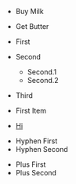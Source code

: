 * Buy Milk
* Get Butter

* First
* Second
    * Second.1
    * Second.2
* Third

* First Item
* [Hi](mysite.com)

- Hyphen First
- Hyphen Second

+ Plus First
+ Plus Second